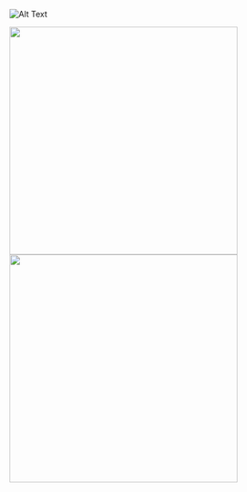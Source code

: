 ![Alt Text](https://github.com/ignc-research/IR-DRL/blob/sim2real/resources/gifs/GifReal.gif)

<p float="left">
  <img src="https://github.com/ignc-research/IR-DRL/blob/sim2real/resources/gifs/GifReal.gif" width="400" />
  <img src="https://github.com/ignc-research/IR-DRL/blob/sim2real/resources/gifs/GifReal.gif" width="400" /> 
</p>